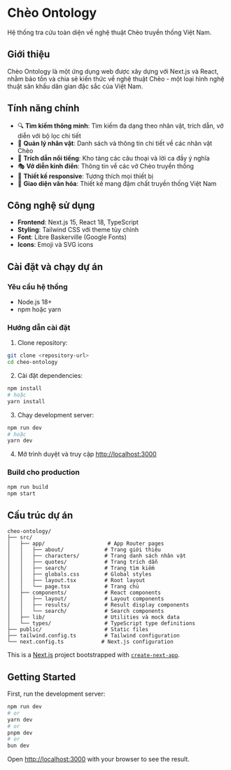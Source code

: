 # Chèo Ontology

Hệ thống tra cứu toàn diện về nghệ thuật Chèo truyền thống Việt Nam.

## Giới thiệu

Chèo Ontology là một ứng dụng web được xây dựng với Next.js và React, nhằm bảo tồn và chia sẻ kiến thức về nghệ thuật Chèo - một loại hình nghệ thuật sân khấu dân gian đặc sắc của Việt Nam.

## Tính năng chính

- 🔍 **Tìm kiếm thông minh**: Tìm kiếm đa dạng theo nhân vật, trích dẫn, vở diễn với bộ lọc chi tiết
- 👥 **Quản lý nhân vật**: Danh sách và thông tin chi tiết về các nhân vật Chèo
- 💬 **Trích dẫn nổi tiếng**: Kho tàng các câu thoại và lời ca đầy ý nghĩa
- 🎭 **Vở diễn kinh điển**: Thông tin về các vở Chèo truyền thống
- 📱 **Thiết kế responsive**: Tương thích mọi thiết bị
- 🎨 **Giao diện văn hóa**: Thiết kế mang đậm chất truyền thống Việt Nam

## Công nghệ sử dụng

- **Frontend**: Next.js 15, React 18, TypeScript
- **Styling**: Tailwind CSS với theme tùy chỉnh
- **Font**: Libre Baskerville (Google Fonts)
- **Icons**: Emoji và SVG icons

## Cài đặt và chạy dự án

### Yêu cầu hệ thống

- Node.js 18+
- npm hoặc yarn

### Hướng dẫn cài đặt

1. Clone repository:

```bash
git clone <repository-url>
cd cheo-ontology
```

2. Cài đặt dependencies:

```bash
npm install
# hoặc
yarn install
```

3. Chạy development server:

```bash
npm run dev
# hoặc
yarn dev
```

4. Mở trình duyệt và truy cập [http://localhost:3000](http://localhost:3000)

### Build cho production

```bash
npm run build
npm start
```

## Cấu trúc dự án

```
cheo-ontology/
├── src/
│   ├── app/                    # App Router pages
│   │   ├── about/             # Trang giới thiệu
│   │   ├── characters/        # Trang danh sách nhân vật
│   │   ├── quotes/            # Trang trích dẫn
│   │   ├── search/            # Trang tìm kiếm
│   │   ├── globals.css        # Global styles
│   │   ├── layout.tsx         # Root layout
│   │   └── page.tsx           # Trang chủ
│   ├── components/            # React components
│   │   ├── layout/            # Layout components
│   │   ├── results/           # Result display components
│   │   └── search/            # Search components
│   ├── lib/                   # Utilities và mock data
│   └── types/                 # TypeScript type definitions
├── public/                    # Static files
├── tailwind.config.ts         # Tailwind configuration
└── next.config.ts            # Next.js configuration
```

This is a [Next.js](https://nextjs.org) project bootstrapped with [`create-next-app`](https://nextjs.org/docs/app/api-reference/cli/create-next-app).

## Getting Started

First, run the development server:

```bash
npm run dev
# or
yarn dev
# or
pnpm dev
# or
bun dev
```

Open [http://localhost:3000](http://localhost:3000) with your browser to see the result.
